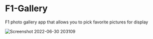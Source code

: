 # F1-Gallery
F1 photo gallery app that allows you to pick favorite pictures for display


![Screenshot 2022-06-30 203109](https://user-images.githubusercontent.com/90512890/176799792-bfea68b4-8b69-4a50-a2d5-f428b340a322.png)

